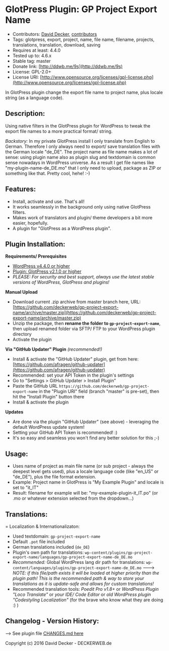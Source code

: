 # GlotPress Plugin: GP Project Export Name

* Contributors: [David Decker](https://github.com/deckerweb), [contributors](https://github.com/deckerweb/gp-project-export-name/graphs/contributors)
* Tags: glotpress, export, project, name, file name, filename, projects, translations, translation, download, saving
* Requires at least: 4.4.0
* Tested up to: 4.6.x
* Stable tag: master
* Donate link: [http://ddwb.me/9s](http://ddwb.me/9s)
* License: GPL-2.0+
* License URI: [http://www.opensource.org/licenses/gpl-license.php](http://www.opensource.org/licenses/gpl-license.php)

In GlotPress plugin change the export file name to project name, plus locale string (as a language code).


## Description:

Using native filters in the GlotPress plugin for WordPress to tweak the export file names to a more practical format/ string.

*Backstory:* In my private GlotPress install I only translate from English to German. Therefore I only always need to export/ save translation files with the German locale "de_DE". The project name as file name makes a lot of sense: using plugin name also as plugin slug and textdomain is common sense nowadays in WordPress universe. As a result I get file names like "my-plugin-name-de_DE.mo" that I only need to upload, package as ZIP or something like that. Pretty cool, hehe! :-)


## Features:

* Install, activate and use. That's all!
* It works seamlessly in the background only using native GlotPress filters.
* Makes work of translators and plugin/ theme developers a bit more easier, hopefully.
* A plugin for "GlotPress as a WordPress plugin".


## Plugin Installation:

**Requirements/ Prerequisites**
* [WordPress v4.4.0 or higher](https://wordpress.org/download/)
* [Plugin: GlotPress v2.1.0 or higher](https://wordpress.org/plugins/glotpress/)
* *PLEASE: For security and best support, always use the latest stable versions of WordPress, GlotPress and plugins!*

**Manual Upload**
* Download current .zip archive from master branch here, URL: [https://github.com/deckerweb/gp-project-export-name/archive/master.zip](https://github.com/deckerweb/gp-project-export-name/archive/master.zip)
* Unzip the package, then **rename the folder to `gp-project-export-name`**, then upload renamed folder via SFTP/ FTP to your WordPress plugin directory
* Activate the plugin

**Via "GitHub Updater" Plugin** *(recommended!)*

* Install & activate the "GitHub Updater" plugin, get from here: [https://github.com/afragen/github-updater](https://github.com/afragen/github-updater)
* Recommended: set your API Token in the plugin's settings
* Go to "Settings > GitHub Updater > Install Plugin"
* Paste the GitHub URL `https://github.com/deckerweb/gp-project-export-name` in the "Plugin URI" field (branch "master" is pre-set), then hit the "Install Plugin" button there
* Install & activate the plugin

**Updates**
* Are done via the plugin "GitHub Updater" (see above) - leveraging the default WordPress update system!
* Setting your GitHub API Token is recommended! :)
* It's so easy and seamless you won't find any better solution for this ;-)


## Usage:

* Uses name of project as main file name (or sub project - always the deepest level gets used), plus a locale language code (like "en_US" or "de_DE"), plus the file format extension.
* Example: Project name in GlotPress is "My Example Plugin" and locale is set to "it_IT"
* Result: filename for example will be: "my-example-plugin-it_IT.po" (or .mo or whatever extension selected from the dropdown...)

## Translations:
= Localization & Internationalizaton:

* Used textdomain: `gp-project-export-name`
* Default `.pot` file included
* German translations included (`de_DE`)
* Plugin's own path for translations: `wp-content/plugins/gp-project-export-name/languages/gp-project-export-name-de_DE.mo`
* *Recommended:* Global WordPress lang dir path for translations: `wp-content/languages/plugins/gp-project-export-name-de_DE.mo` ---> *NOTE: if this file/path exists it will be loaded at higher priority than the plugin path! This is the recommended path & way to store your translations as it is update-safe and allows for custom translations!*
* Recommended translation tools: *Poedit Pro v1.8+* or *WordPress Plugin "Loco Translate"* or *your IDE/ Code Editor* or *old WordPress plugin "Codestyling Localization"* (for the brave who know what they are doing :) )


## Changelog - Version History:

--> See plugin file [CHANGES.md here](https://github.com/deckerweb/gp-project-export-name/blob/master/CHANGES.md)


Copyright (c) 2016 David Decker - DECKERWEB.de
